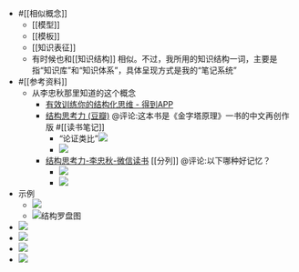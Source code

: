 - #[[相似概念]]
    - [[模型]]
    - [[模板]]
    - [[知识表征]]
    - 有时候也和[[知识结构]] 相似。不过，我所用的知识结构一词，主要是指“知识库”和“知识体系”，具体呈现方式是我的“笔记系统”
- #[[参考资料]]
    - 从李忠秋那里知道的这个概念
        - [有效训练你的结构化思维 - 得到APP](https://www.dedao.cn/course/detail?id=YE36g8pDr7WJoQasROKP4Z5Rlwjy0z)
        - [结构思考力 (豆瓣)](https://book.douban.com/subject/26145094/) @评论:这本书是《金字塔原理》一书的中文再创作版 #[[读书笔记]]
            - “论证类比”![](https://firebasestorage.googleapis.com/v0/b/firescript-577a2.appspot.com/o/imgs%2Fapp%2Fxinyiheng%2FbmJbI6rLHE.png?alt=media&token=bc85b821-95d5-4479-baf1-e38691103031)
            - ![](https://firebasestorage.googleapis.com/v0/b/firescript-577a2.appspot.com/o/imgs%2Fapp%2Fxinyiheng%2FvnqrTcvYMH.png?alt=media&token=afe60fcb-f17a-4585-9116-95bc8ab82627)
        - [结构思考力-李忠秋-微信读书](https://weread.qq.com/web/reader/7b4323a05cd1677b4062a4dka87322c014a87ff679a21ea) [[分列]] @评论:以下哪种好记忆？
            - ![](https://firebasestorage.googleapis.com/v0/b/firescript-577a2.appspot.com/o/imgs%2Fapp%2Fxinyiheng%2FRNjTL2P_yG.png?alt=media&token=6aa700e1-921a-4dfa-935f-5c0550cafb0c)
            - ![](https://firebasestorage.googleapis.com/v0/b/firescript-577a2.appspot.com/o/imgs%2Fapp%2Fxinyiheng%2FYmW-YKY6an.png?alt=media&token=02708a7b-27c0-4e97-891a-0bfa6ed14ac0)
- 示例
    - ![](https://firebasestorage.googleapis.com/v0/b/firescript-577a2.appspot.com/o/imgs%2Fapp%2Fxinyiheng%2FUvGgJlzMcG.jpg?alt=media&token=94168a36-bf40-4e2d-88fb-d7509993563e)
    - ![](https://firebasestorage.googleapis.com/v0/b/firescript-577a2.appspot.com/o/imgs%2Fapp%2Fxinyiheng%2F95wLT7oTwo.jpg?alt=media&token=8aff9ce2-9dbf-4d66-a90c-ba885a9acf18)结构罗盘图
- ![](https://firebasestorage.googleapis.com/v0/b/firescript-577a2.appspot.com/o/imgs%2Fapp%2Fxinyiheng%2FhaJPO2mJun.png?alt=media&token=fa6526de-c67b-4467-9200-47c739b1731a)
- ![](https://firebasestorage.googleapis.com/v0/b/firescript-577a2.appspot.com/o/imgs%2Fapp%2Fxinyiheng%2FhHDXvZjThW.jpg?alt=media&token=2b77eba0-7608-4917-b4e3-8d8968af9774)
- ![](https://firebasestorage.googleapis.com/v0/b/firescript-577a2.appspot.com/o/imgs%2Fapp%2Fxinyiheng%2FqEXbwEoCUG.jpg?alt=media&token=2a9dedef-dcc3-4448-8f82-aa9daadb6b3c)
- ![](https://firebasestorage.googleapis.com/v0/b/firescript-577a2.appspot.com/o/imgs%2Fapp%2Fxinyiheng%2FNeB1boDa_H.jpg?alt=media&token=c3336cda-704a-4744-a054-26279df98d67)
